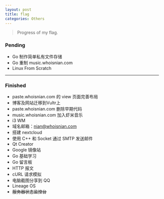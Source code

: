 ```yaml
---
layout: post
title: flag
categories: Others
---
```


> Progress of my flag.  

<!-- more -->

### Pending
* Go 制作简单私有文件存储
* Go 重制 music.whoisnian.com
* Linux From Scratch

---

### Finished
* paste.whoisnian.com 的 view 页面完善布局
* 博客及网站迁移到Vultr上
* paste.whoisnian.com 删除早期代码
* music.whoisnian.com 加入虾米音乐
* i3 WM
* 域名邮箱：nian@whoisnian.com
* 搭建 nextcloud
* 使用 C++ 和 Socket 通过 SMTP 发送邮件
* Qt Creator
* Google 镜像站
* Go 基础学习
* Go 留言板
* HTTP 报文
* cURL 请求模拟
* 电脑截图分享到 QQ
* Lineage OS
* ~~服务器状态监控台~~
